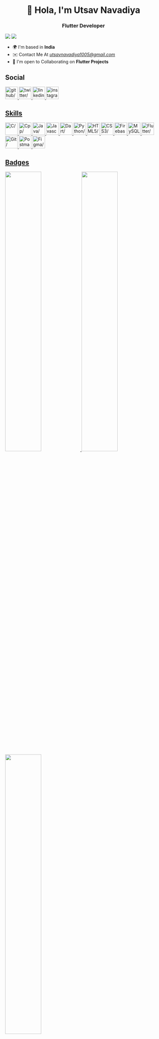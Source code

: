 <h1 align="center">👋 Hola, I'm Utsav Navadiya</h1>

<h3 align="center">Flutter Developer</h3>
<img src="https://komarev.com/ghpvc/?username=utsavnavadiya11&theme=oldie"/>
<img  src="https://github-profile-trophy.vercel.app/?username=utsavnavadiya11&label=Profile%20views&color=0e75b6&style=flat"/>

 - 🌍 I'm based in **India**
- ✉️ Contact Me At *<u><a href=mailto:utsavnavadiya1005@gmail.com target="_blank">utsavnavadiya1005@gmail.com</a></u>*
- 🤝 I'm open to Collaborating on **Flutter Projects**

<h2>Social</h2>
<a href="https://www.github.com/utsavnavadiya11" target="_blank" ><img src="https://res.cloudinary.com/dreamlist/image/upload/v1676730434/ease-prof/social/github-tile_gsrozh.svg" height="40" width="40" alt=github/>
<a href="https://www.twitter.com/utsav_navadiya" target="_blank" ><img src="https://res.cloudinary.com/dreamlist/image/upload/v1676730463/ease-prof/social/twitter-tile_wvivtr.svg" height="40" width="40" alt=twitter/>
<a href="https://www.linkedin.com/in/utsav-navadiya-80341b208" target="_blank" ><img src="https://res.cloudinary.com/dreamlist/image/upload/v1676730564/ease-prof/social/linkedin-tile_jaz1sv.svg" height="40" width="40" alt=linkedin/>
<a href="http://www.instagram.com/utsav_navadiya" target="_blank" ><img src="https://res.cloudinary.com/dreamlist/image/upload/v1676730747/ease-prof/social/instagram-icon_awmjo1.svg" height="40" width="40" alt=instagram/>

<h2>Skills</h2>
<a href="https://docs.microsoft.com/en-us/cpp/?view=msvc-170" target="_blank" ><img src="https://res.cloudinary.com/dreamlist/image/upload/v1676609803/ease-prof/programming%20languages/c_s78hfk.svg" height="40" width="40" alt=C/>
<a href="https://docs.microsoft.com/en-us/cpp/?view=msvc-170" target="_blank" ><img src="https://res.cloudinary.com/dreamlist/image/upload/v1676609803/ease-prof/programming%20languages/c_bvvkhv.svg" height="40" width="40" alt=Cpp/>
<a href="https://www.oracle.com/java/" target="_blank" ><img src="https://res.cloudinary.com/dreamlist/image/upload/v1676727028/ease-prof/programming%20languages/java-icon_ksqmpo.svg" height="40" width="40" alt=Java/>
<a href="https://developer.mozilla.org/en-US/docs/Web/JavaScript" target="_blank" ><img src="https://res.cloudinary.com/dreamlist/image/upload/v1676609805/ease-prof/programming%20languages/javascript_zl26n3.svg" height="40" width="40" alt=Javascript/>
<a href="https://dart.dev/" target="_blank" ><img src="https://res.cloudinary.com/dreamlist/image/upload/v1676609803/ease-prof/programming%20languages/dart_suodma.svg" height="40" width="40" alt=Dart/>
<a href="https://www.python.org/" target="_blank" ><img src="https://res.cloudinary.com/dreamlist/image/upload/v1676609806/ease-prof/programming%20languages/python_e8bquv.svg" height="40" width="40" alt=Python/>
<a href="https://developer.mozilla.org/en-US/docs/Glossary/HTML5" target="_blank" ><img src="https://res.cloudinary.com/dreamlist/image/upload/v1676609810/ease-prof/others/html_lk2f50.svg" height="40" width="40" alt=HTML5/>
<a href="https://www.w3.org/TR/CSS/#css" target="_blank" ><img src="https://res.cloudinary.com/dreamlist/image/upload/v1676609810/ease-prof/others/css_ebnigo.svg" height="40" width="40" alt=CSS3/>
<a href="https://firebase.google.com/" target="_blank" ><img src="https://res.cloudinary.com/dreamlist/image/upload/v1676729196/ease-prof/programming%20languages/firebase-2_j0abc8.svg" height="40" width="40" alt=Firebase/>
<a href="https://www.mysql.com/" target="_blank" ><img src="https://res.cloudinary.com/dreamlist/image/upload/v1676729166/ease-prof/programming%20languages/mysql-6_ucn6fm.svg" height="40" width="40" alt=MySQL/>
<a href="https://flutter.dev/" target="_blank" ><img src="https://res.cloudinary.com/dreamlist/image/upload/v1676729893/ease-prof/programming%20languages/flutter_vtknfm.svg" height="40" width="40" alt=Flutter/>
<a href="https://git-scm.com/" target="_blank" ><img src="https://res.cloudinary.com/dreamlist/image/upload/v1676726456/ease-prof/others/git_xzurom.svg" height="40" width="40" alt=Git/>
<a href="https://www.postman.com/" target="_blank" ><img src="https://res.cloudinary.com/dreamlist/image/upload/v1676726456/ease-prof/others/postman_ks3gcy.svg" height="40" width="40" alt=Postman/>
<a href="https://www.figma.com/" target="_blank" ><img src="https://res.cloudinary.com/dreamlist/image/upload/v1676730196/ease-prof/programming%20languages/icons8-figma_ikwot6.svg" height="40" width="40" alt=Figma/>

<h2>Badges</h2>
<img width="48%" src="https://github-readme-stats.vercel.app/api?username=utsavnavadiya11&show_icons=true&theme=dark"/>
<img width="48%" src="https://github-readme-streak-stats.herokuapp.com/?user=utsavnavadiya11&theme=dark"/>
<img width="48%" src="https://github-readme-stats.vercel.app/api/top-langs/?username=utsavnavadiya11&layout=compact&theme=dark"/>

